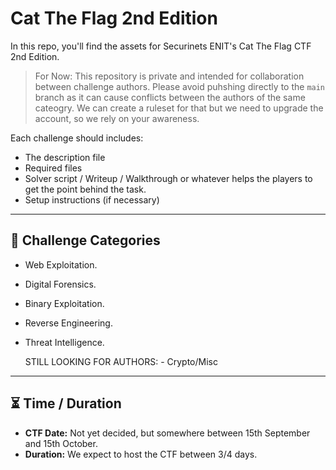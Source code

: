 # Cat The Flag 2nd Edition

In this repo, you'll find the assets for Securinets ENIT's Cat The Flag CTF 2nd Edition.

> For Now: This repository is private and intended for collaboration between challenge authors. Please avoid puhshing directly to the `main` branch as it can cause conflicts between the authors of the same cateogry. We can create a ruleset for that but we need to upgrade the account, so we rely on your awareness.

Each challenge should includes:
- The description file
- Required files
- Solver script / Writeup / Walkthrough or whatever helps the players to get the point behind the task. 
- Setup instructions (if necessary)

---

## 📌 Challenge Categories
- Web Exploitation.
- Digital Forensics.
- Binary Exploitation.
- Reverse Engineering.
- Threat Intelligence.
  
  STILL LOOKING FOR AUTHORS: - Crypto/Misc

---

## ⏳ Time / Duration
- **CTF Date:** Not yet decided, but somewhere between 15th September and 15th October.
- **Duration:** We expect to host the CTF between 3/4 days.
